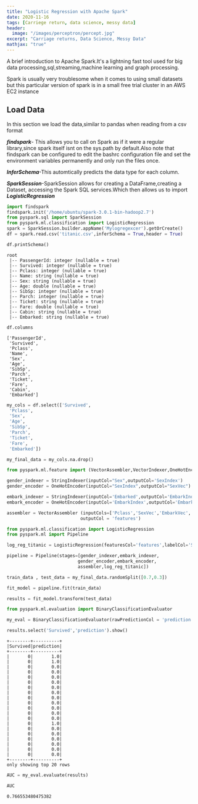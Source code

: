 ```yaml
---
title: "Logistic Regression with Apache Spark"
date: 2020-11-16
tags: [Carriege return, data science, messy data]
header:
  image: "/images/perceptron/percept.jpg"
excerpt: "Carriage returns, Data Science, Messy Data"
mathjax: "true"
---
```


A brief introduction to Apache Spark.It's a lightning fast tool used for big data processing,sql,streaming,machine learning and graph processing.

Spark is usually very troublesome when it comes to using small datasets but this particular version of spark is in a small free trial cluster in an AWS EC2 instance


## Load Data

In this section we load the data,similar to pandas when reading from a csv format

***findspark***- This allows you to call on Spark as if it were a regular library,since spark itself isnt on the sys.path by default.Also note that findspark can be configured to edit the bashrc configuration file and set the environment variables permanently and only run the files once.

***InferSchema***-This automtically predicts the data type for each column.

***SparkSession***-SparkSession allows for creating a DataFrame,creating a Dataset, accessing the Spark SQL services.Which then allows us to import ***LogisticRegression***

```python
import findspark
findspark.init('/home/ubuntu/spark-3.0.1-bin-hadoop2.7')
from pyspark.sql import SparkSession
from pyspark.ml.classification import LogisticRegression
spark = SparkSession.builder.appName('Mylogregexcer').getOrCreate()
df = spark.read.csv('titanic.csv',inferSchema = True,header = True)
```


```python
df.printSchema()
```

    root
     |-- PassengerId: integer (nullable = true)
     |-- Survived: integer (nullable = true)
     |-- Pclass: integer (nullable = true)
     |-- Name: string (nullable = true)
     |-- Sex: string (nullable = true)
     |-- Age: double (nullable = true)
     |-- SibSp: integer (nullable = true)
     |-- Parch: integer (nullable = true)
     |-- Ticket: string (nullable = true)
     |-- Fare: double (nullable = true)
     |-- Cabin: string (nullable = true)
     |-- Embarked: string (nullable = true)
    
    


```python
df.columns
```




    ['PassengerId',
     'Survived',
     'Pclass',
     'Name',
     'Sex',
     'Age',
     'SibSp',
     'Parch',
     'Ticket',
     'Fare',
     'Cabin',
     'Embarked']




```python
my_cols = df.select(['Survived',
 'Pclass',
 'Sex',
 'Age',
 'SibSp',
 'Parch',
 'Ticket',
 'Fare',
 'Embarked'])
```


```python
my_final_data = my_cols.na.drop()
```


```python
from pyspark.ml.feature import (VectorAssembler,VectorIndexer,OneHotEncoder,StringIndexer)
```


```python
gender_indexer = StringIndexer(inputCol="Sex",outputCol='SexIndex')
gender_encoder = OneHotEncoder(inputCol="SexIndex",outputCol="SexVec")
```


```python
embark_indexer = StringIndexer(inputCol='Embarked',outputCol='EmbarkIndex')
embark_encoder = OneHotEncoder(inputCol='EmbarkIndex',outputCol='EmbarkVec')
```


```python
assembler = VectorAssembler (inputCols=['Pclass','SexVec','EmbarkVec','Age','SibSp','Parch','Fare'],
                            outputCol = 'features')
```


```python
from pyspark.ml.classification import LogisticRegression
from pyspark.ml import Pipeline
```


```python
log_reg_titanic = LogisticRegression(featuresCol='features',labelCol='Survived')
```


```python
pipeline = Pipeline(stages=[gender_indexer,embark_indexer,
                           gender_encoder,embark_encoder,
                           assembler,log_reg_titanic])
```


```python
train_data , test_data = my_final_data.randomSplit([0.7,0.3])
```


```python
fit_model = pipeline.fit(train_data)
```


```python
results = fit_model.transform(test_data)
```


```python
from pyspark.ml.evaluation import BinaryClassificationEvaluator
```


```python
my_eval = BinaryClassificationEvaluator(rawPredictionCol = 'prediction',labelCol='Survived')
```


```python
results.select('Survived','prediction').show()
```

    +--------+----------+
    |Survived|prediction|
    +--------+----------+
    |       0|       1.0|
    |       0|       1.0|
    |       0|       0.0|
    |       0|       0.0|
    |       0|       0.0|
    |       0|       0.0|
    |       0|       0.0|
    |       0|       0.0|
    |       0|       0.0|
    |       0|       0.0|
    |       0|       0.0|
    |       0|       0.0|
    |       0|       0.0|
    |       0|       1.0|
    |       0|       0.0|
    |       0|       0.0|
    |       0|       0.0|
    |       0|       0.0|
    |       0|       0.0|
    |       0|       0.0|
    +--------+----------+
    only showing top 20 rows
    
    


```python
AUC = my_eval.evaluate(results)
```


```python
AUC
```




    0.766553480475382




```python

```
